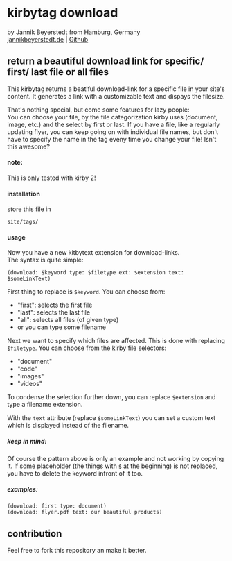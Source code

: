 # kirbytag download
by Jannik Beyerstedt from Hamburg, Germany  
[jannikbeyerstedt.de](http://jannikbeyerstedt.de) | [Github](https://github.com/jbeyerstedt)


## return a beautiful download link for specific/ first/ last file or all files
This kirbytag returns a beatiful download-link for a specific file in your site's content. It generates a link with a customizable text and dispays the filesize.

That's nothing special, but come some features for lazy people:  
You can choose your file, by the file categorization kirby uses (document, image, etc.) and the select by first or last. If you have a file, like a regularly updating flyer, you can keep going on with individual file names, but don't have to specify the name in the tag eveny time you change your file! Isn't this awesome?

#### note:
This is only tested with kirby 2!


#### installation
store this file in

	site/tags/

#### usage
Now you have a new kitbytext extension for download-links.  
The syntax is quite simple:

	(download: $keyword type: $filetype ext: $extension text: $someLinkText)

First thing to replace is `$keyword`. You can choose from:

- "first": selects the first file
- "last":  selects the last file
- "all": selects all files (of given type)
- or you can type some filename

Next we want to specify which files are affected. This is done with replacing `$filetype`. You can choose from the kirby file selectors:

- "document"
- "code"
- "images"
- "videos"

To condense the selection further down, you can replace `$extension` and type a filename extension.

With the `text` attribute (replace `$someLinkText`) you can set a custom text which is displayed instead of the filename.

##### keep in mind:
Of course the pattern above is only an example and not working by copying it. If some placeholder (the things with `$` at the beginning) is not replaced, you have to delete the keyword infront of it too.

##### examples:

	(download: first type: document)
	(download: flyer.pdf text: our beautiful products)


## contribution
Feel free to fork this repository an make it better.

